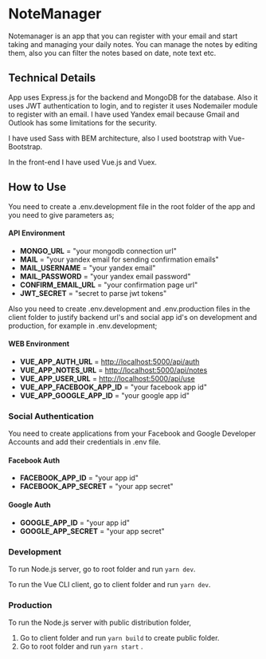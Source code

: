 # NoteManager

Notemanager is an app that you can register with your email
and start taking and managing your daily notes.
You can manage the notes by editing them, also you can filter
the notes based on date, note text etc.

## Technical Details

App uses Express.js for the backend and MongoDB for the database.
Also it uses JWT authentication to login, and to register
it uses Nodemailer module to register with an email. I have used
Yandex email because Gmail and Outlook has some limitations for
the security.

I have used Sass with BEM architecture, also I used bootstrap with Vue-Bootstrap.

In the front-end I have used Vue.js and Vuex.

## How to Use

You need to create a .env.development file in the root folder of the app and you need to
give parameters as;

#### API Environment

* **MONGO_URL**         = "your mongodb connection url"
* **MAIL**              = "your yandex email for sending confirmation emails"
* **MAIL_USERNAME**     = "your yandex email"
* **MAIL_PASSWORD**     = "your yandex email password"
* **CONFIRM_EMAIL_URL** = "your confirmation page url"
* **JWT_SECRET**        = "secret to parse jwt tokens"

Also you need to create .env.development and .env.production files in the client folder to justify backend url's and social app id's on development and production, for example in .env.development;

#### WEB Environment

* **VUE_APP_AUTH_URL**        = <http://localhost:5000/api/auth>
* **VUE_APP_NOTES_URL**       = <http://localhost:5000/api/notes>
* **VUE_APP_USER_URL**        = <http://localhost:5000/api/use>
* **VUE_APP_FACEBOOK_APP_ID** = "your facebook app id"
* **VUE_APP_GOOGLE_APP_ID**   = "your google app id"

### Social Authentication

You need to create applications from your Facebook and Google Developer Accounts and add
their credentials in .env file.

#### Facebook Auth

* **FACEBOOK_APP_ID**     = "your app id"
* **FACEBOOK_APP_SECRET** = "your app secret"

#### Google Auth

* **GOOGLE_APP_ID**     = "your app id"
* **GOOGLE_APP_SECRET** = "your app secret"

### Development

To run Node.js server, go to root folder and run `yarn dev`.

To run the Vue CLI client, go to client folder and run `yarn dev`.

### Production

To run the Node.js server with public distribution folder,

1. Go to client folder and run `yarn build` to create public folder.
2. Go to root folder and run `yarn start` .
